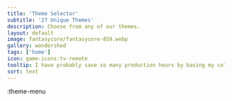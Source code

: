 ```yaml
---
title: 'Theme Selector'
subtitle: '27 Unique Themes'
description: Choose from any of our themes.
layout: default
image: fantasycore/fantasycore-859.webp
gallery: wondershed
tags: ['home']
icon: game-icons:tv-remote
tooltip: I have probably save so many production hours by basing my color schemes on theme-selector. It's definitely created some opinionated choices. Some of the themes definitely need better consideration, especially regarding the dark mode. If you have a theme you are using and there is something bothing you about it, message me at silas@kindrobots.org
sort: text
---
```


:theme-menu